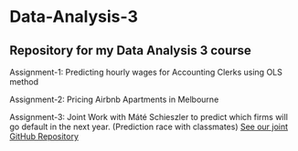 # Data-Analysis-3
Repository for my Data Analysis 3 course
--- 

Assignment-1: Predicting hourly wages for Accounting Clerks using OLS method

Assignment-2: Pricing Airbnb Apartments in Melbourne

Assignment-3: Joint Work with Máté Schieszler to predict which firms will go default in the next year. (Prediction race with classmates)    [See our joint GitHub Repository](https://github.com/mateschieszler/DA3-A3/blob/main/DA3-A3_technical_report.pdf)
